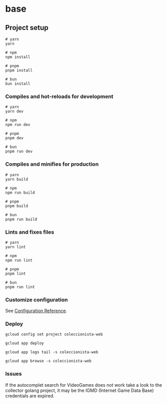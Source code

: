 # base

## Project setup

```
# yarn
yarn

# npm
npm install

# pnpm
pnpm install

# bun
bun install
```

### Compiles and hot-reloads for development

```
# yarn
yarn dev

# npm
npm run dev

# pnpm
pnpm dev

# bun
pnpm run dev
```

### Compiles and minifies for production

```
# yarn
yarn build

# npm
npm run build

# pnpm
pnpm build

# bun
pnpm run build
```

### Lints and fixes files

```
# yarn
yarn lint

# npm
npm run lint

# pnpm
pnpm lint

# bun
pnpm run lint
```

### Customize configuration

See [Configuration Reference](https://vitejs.dev/config/).


### Deploy
```
gcloud config set project coleccionista-web

gcloud app deploy

gcloud app logs tail -s coleccionista-web

gcloud app browse -s coleccionista-web

```


### Issues

If the autocomplet search for VideoGames does not work take a look to the collector golang project, it may be the IGMD (Internet Game Data Base) credentials are expired.